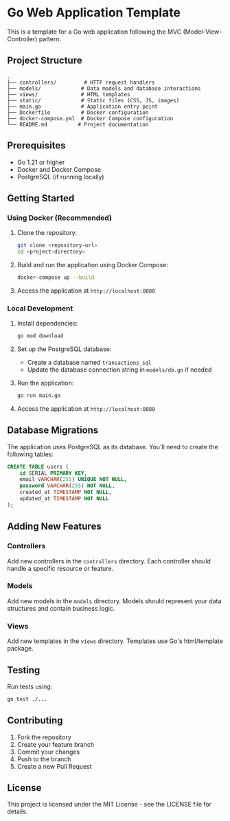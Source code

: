 # Go Web Application Template

This is a template for a Go web application following the MVC (Model-View-Controller) pattern.

## Project Structure

```
.
├── controllers/         # HTTP request handlers
├── models/             # Data models and database interactions
├── views/              # HTML templates
├── static/             # Static files (CSS, JS, images)
├── main.go             # Application entry point
├── Dockerfile          # Docker configuration
├── docker-compose.yml  # Docker Compose configuration
└── README.md          # Project documentation
```

## Prerequisites

- Go 1.21 or higher
- Docker and Docker Compose
- PostgreSQL (if running locally)

## Getting Started

### Using Docker (Recommended)

1. Clone the repository:
   ```bash
   git clone <repository-url>
   cd <project-directory>
   ```

2. Build and run the application using Docker Compose:
   ```bash
   docker-compose up --build
   ```

3. Access the application at `http://localhost:8080`

### Local Development

1. Install dependencies:
   ```bash
   go mod download
   ```

2. Set up the PostgreSQL database:
   - Create a database named `transactions_sql`
   - Update the database connection string in `models/db.go` if needed

3. Run the application:
   ```bash
   go run main.go
   ```

4. Access the application at `http://localhost:8080`

## Database Migrations

The application uses PostgreSQL as its database. You'll need to create the following tables:

```sql
CREATE TABLE users (
    id SERIAL PRIMARY KEY,
    email VARCHAR(255) UNIQUE NOT NULL,
    password VARCHAR(255) NOT NULL,
    created_at TIMESTAMP NOT NULL,
    updated_at TIMESTAMP NOT NULL
);
```

## Adding New Features

### Controllers
Add new controllers in the `controllers` directory. Each controller should handle a specific resource or feature.

### Models
Add new models in the `models` directory. Models should represent your data structures and contain business logic.

### Views
Add new templates in the `views` directory. Templates use Go's html/template package.

## Testing

Run tests using:
```bash
go test ./...
```

## Contributing

1. Fork the repository
2. Create your feature branch
3. Commit your changes
4. Push to the branch
5. Create a new Pull Request

## License

This project is licensed under the MIT License - see the LICENSE file for details.

